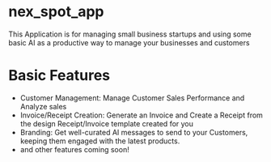 # nex_spot_app

This Application is for managing small business startups and using some basic AI as a productive way to manage your businesses and customers

# Basic Features
- Customer Management: Manage Customer Sales Performance and Analyze sales
- Invoice/Receipt Creation: Generate an Invoice and Create a Receipt from the design Receipt/Invoice template created for you
- Branding: Get well-curated AI messages to send to your Customers, keeping them engaged with the latest products.
- and other features coming soon!

